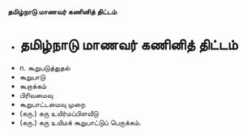 **தமிழ்நாடு மாணவர் கணினித் திட்டம்**
- # தமிழ்நாடு மாணவர் கணினித் திட்டம்
- n. கூறுபடுத்துதல்
- கூறுபாடு
- கூறாக்கம்
- பிரிவமைவு
- கூறுபாட்டமைவு முறை
- (கரு.) கரு உயிர்மப்பிளவீடு
- (கரு.) கரு உயிமக் கூறுபாட்டுப் பெருக்கம்.


